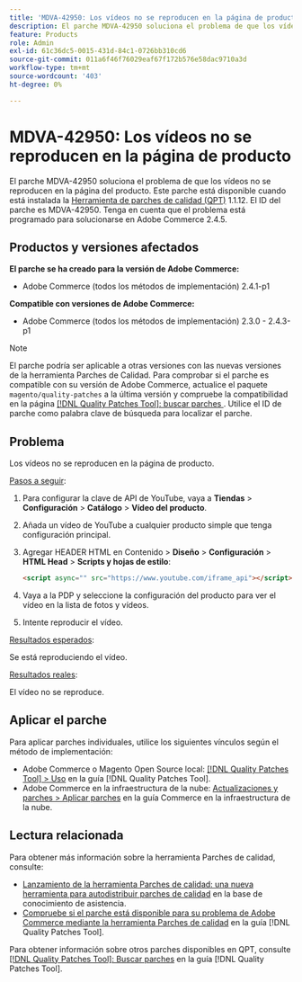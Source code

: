 ```yaml
---
title: 'MDVA-42950: Los vídeos no se reproducen en la página de producto'
description: El parche MDVA-42950 soluciona el problema de que los vídeos no se reproducen en la página del producto. Este parche está disponible cuando está instalada la [Quality Patches Tool (QPT)](https://experienceleague.adobe.com/es/docs/commerce-operations/tools/quality-patches-tool/quality-patches-tool-to-self-serve-quality-patches) 1.1.12. El ID del parche es MDVA-42950. Tenga en cuenta que el problema está programado para solucionarse en Adobe Commerce 2.4.5.
feature: Products
role: Admin
exl-id: 61c36dc5-0015-431d-84c1-0726bb310cd6
source-git-commit: 011a6f46f76029eaf67f172b576e58dac9710a3d
workflow-type: tm+mt
source-wordcount: '403'
ht-degree: 0%

---
```


# MDVA-42950: Los vídeos no se reproducen en la página de producto

El parche MDVA-42950 soluciona el problema de que los vídeos no se reproducen en la página del producto. Este parche está disponible cuando está instalada la [Herramienta de parches de calidad (QPT)](https://experienceleague.adobe.com/es/docs/commerce-operations/tools/quality-patches-tool/quality-patches-tool-to-self-serve-quality-patches) 1.1.12. El ID del parche es MDVA-42950. Tenga en cuenta que el problema está programado para solucionarse en Adobe Commerce 2.4.5.

## Productos y versiones afectados

**El parche se ha creado para la versión de Adobe Commerce:**

* Adobe Commerce (todos los métodos de implementación) 2.4.1-p1

**Compatible con versiones de Adobe Commerce:**

* Adobe Commerce (todos los métodos de implementación) 2.3.0 - 2.4.3-p1

>[!NOTE]
>
>El parche podría ser aplicable a otras versiones con las nuevas versiones de la herramienta Parches de Calidad. Para comprobar si el parche es compatible con su versión de Adobe Commerce, actualice el paquete `magento/quality-patches` a la última versión y compruebe la compatibilidad en la página [[!DNL Quality Patches Tool]: buscar parches ](https://experienceleague.adobe.com/es/docs/commerce-operations/tools/quality-patches-tool/quality-patches-tool-to-self-serve-quality-patches). Utilice el ID de parche como palabra clave de búsqueda para localizar el parche.

## Problema

Los vídeos no se reproducen en la página de producto.

<u>Pasos a seguir</u>:

1. Para configurar la clave de API de YouTube, vaya a **Tiendas** > **Configuración** > **Catálogo** > **Vídeo del producto**.
1. Añada un vídeo de YouTube a cualquier producto simple que tenga configuración principal.
1. Agregar HEADER HTML en Contenido > **Diseño** > **Configuración** > **HTML Head** > **Scripts y hojas de estilo**:

   ```HTML
   <script async="" src="https://www.youtube.com/iframe_api"></script>`
   ```

1. Vaya a la PDP y seleccione la configuración del producto para ver el vídeo en la lista de fotos y vídeos.
1. Intente reproducir el vídeo.

<u>Resultados esperados</u>:

Se está reproduciendo el vídeo.

<u>Resultados reales</u>:

El vídeo no se reproduce.

## Aplicar el parche

Para aplicar parches individuales, utilice los siguientes vínculos según el método de implementación:

* Adobe Commerce o Magento Open Source local: [[!DNL Quality Patches Tool] > Uso](/help/tools/quality-patches-tool/usage.md) en la guía [!DNL Quality Patches Tool].
* Adobe Commerce en la infraestructura de la nube: [Actualizaciones y parches > Aplicar parches](https://experienceleague.adobe.com/docs/commerce-cloud-service/user-guide/develop/upgrade/apply-patches.html?lang=es) en la guía Commerce en la infraestructura de la nube.

## Lectura relacionada

Para obtener más información sobre la herramienta Parches de calidad, consulte:

* [Lanzamiento de la herramienta Parches de calidad: una nueva herramienta para autodistribuir parches de calidad](https://experienceleague.adobe.com/es/docs/commerce-operations/tools/quality-patches-tool/quality-patches-tool-to-self-serve-quality-patches) en la base de conocimiento de asistencia.
* [Compruebe si el parche está disponible para su problema de Adobe Commerce mediante la herramienta Parches de calidad](/help/tools/quality-patches-tool/patches-available-in-qpt/check-patch-for-magento-issue-with-magento-quality-patches.md) en la guía [!DNL Quality Patches Tool].

Para obtener información sobre otros parches disponibles en QPT, consulte [[!DNL Quality Patches Tool]: Buscar parches](https://experienceleague.adobe.com/tools/commerce-quality-patches/index.html?lang=es) en la guía [!DNL Quality Patches Tool].

